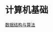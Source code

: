 # 计算机基础

<!-- [浏览器结构与工作原理](./chrome/devtools.md) -->

 [数据结构与算法](./dataStructure/linklist.md)
 <!-- [网络结构]
 [操作系统] -->

